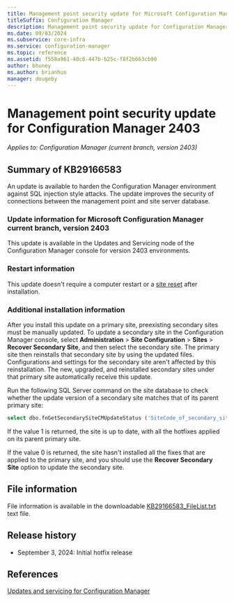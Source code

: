 ```yaml
---
title: Management point security update for Microsoft Configuration Manager version 2403
titleSuffix: Configuration Manager
description: Management point security update for Configuration Manager 2403
ms.date: 09/03/2024
ms.subservice: core-infra
ms.service: configuration-manager
ms.topic: reference
ms.assetid: f558a961-40c8-447b-b25c-f8f2b663cb90
author: bhuney
ms.author: brianhun
manager: dougeby
---
```


# Management point security update for Configuration Manager 2403

*Applies to: Configuration Manager (current branch, version 2403)*

## Summary of KB29166583
<!-- 29166583 -->
An update is available to harden the Configuration Manager environment against SQL injection style attacks. The update improves the security of connections between the management point and site server database.


### Update information for Microsoft Configuration Manager current branch, version 2403

This update is available in the Updates and Servicing node of the Configuration Manager console for version 2403 environments.

### Restart information

This update doesn't require a computer restart or a [site reset](../../core/servers/manage/modify-your-infrastructure.md#bkmk_reset) after installation.

### Additional installation information

After you install this update on a primary site, preexisting secondary sites must be manually updated. To update a secondary site in the Configuration Manager console, select **Administration** > **Site Configuration** > **Sites** >  **Recover Secondary Site**, and then select the secondary site. The primary site then reinstalls that secondary site by using the updated files. Configurations and settings for the secondary site aren't affected by this reinstallation. The new, upgraded, and reinstalled secondary sites under that primary site automatically receive this update.

Run the following SQL Server command on the site database to check whether the update version of a secondary site matches that of its parent primary site:
   ```sql
   select dbo.fnGetSecondarySiteCMUpdateStatus ('SiteCode_of_secondary_site')
   ```
If the value 1 is returned, the site is up to date, with all the hotfixes applied on its parent primary site.

If the value 0 is returned, the site hasn't installed all the fixes that are applied to the primary site, and you should use the **Recover Secondary Site** option to update the secondary site.

## File information
File information is available in the downloadable [KB29166583_FileList.txt](https://aka.ms/KB29166583_FileList) text file.

## Release history
- September 3, 2024: Initial hotfix release

## References
[Updates and servicing for Configuration Manager](../../core/servers/manage/updates.md)